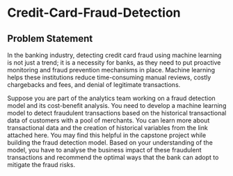 # Credit-Card-Fraud-Detection
## Problem Statement
In the banking industry, detecting credit card fraud using machine learning is not just a trend; 
it is a necessity for banks, as they need to put proactive monitoring and fraud prevention mechanisms in place.
Machine learning helps these institutions reduce time-consuming manual reviews, costly chargebacks and fees, and denial of legitimate transactions.

Suppose you are part of the analytics team working on a fraud detection model and its cost-benefit analysis. You need to develop a machine learning model to detect
fraudulent transactions based on the historical transactional data of customers with a pool of merchants. You can learn more about transactional data and the creation
of historical variables from the link attached here. You may find this helpful in the capstone project while building the fraud detection model. Based on your 
understanding of the model, you have to analyse the business impact of these fraudulent transactions and recommend the optimal ways that the bank can
adopt to mitigate the fraud risks.
